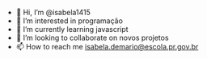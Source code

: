 - 👋 Hi, I’m @isabela1415
- 👀 I’m interested in programaçâo
- 🌱 I’m currently learning  javascript
- 💞️ I’m looking to collaborate on  novos projetos
- 📫 How to reach me  isabela.demario@escola.pr.gov.br

<!---
isabela1415/isabela1415 is a ✨ special ✨ repository because its `README.md` (this file) appears on your GitHub profile.
You can click the Preview link to take a look at your changes.
--->
